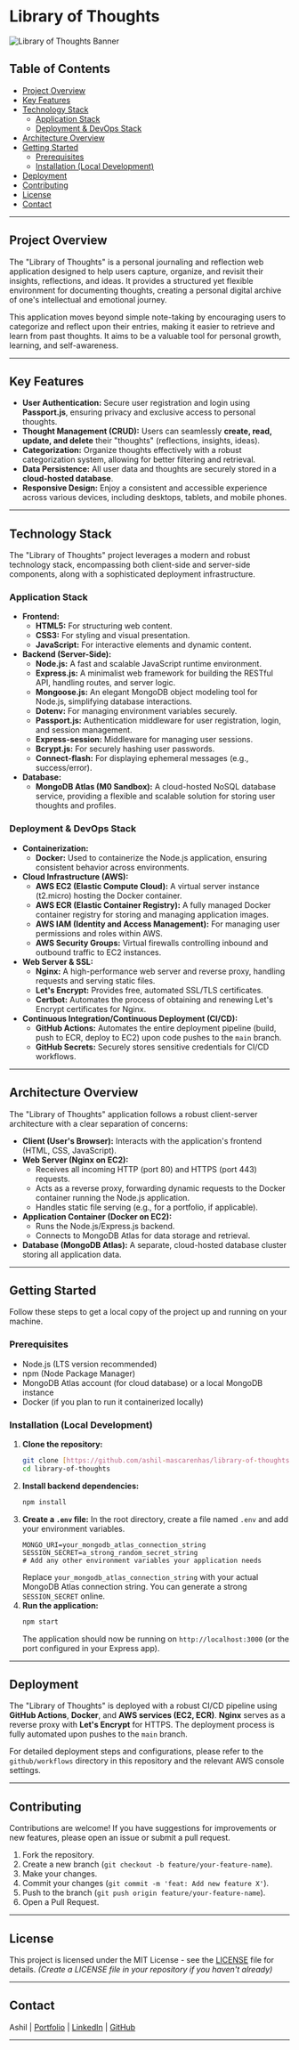 # Library of Thoughts

![Library of Thoughts Banner](https://)

## Table of Contents
* [Project Overview](#project-overview)
* [Key Features](#key-features)
* [Technology Stack](#technology-stack)
    * [Application Stack](#application-stack)
    * [Deployment & DevOps Stack](#deployment--devops-stack)
* [Architecture Overview](#architecture-overview)
* [Getting Started](#getting-started)
    * [Prerequisites](#prerequisites)
    * [Installation (Local Development)](#installation-local-development)
* [Deployment](#deployment)
* [Contributing](#contributing)
* [License](#license)
* [Contact](#contact)

---

## Project Overview

The "Library of Thoughts" is a personal journaling and reflection web application designed to help users capture, organize, and revisit their insights, reflections, and ideas. It provides a structured yet flexible environment for documenting thoughts, creating a personal digital archive of one's intellectual and emotional journey.

This application moves beyond simple note-taking by encouraging users to categorize and reflect upon their entries, making it easier to retrieve and learn from past thoughts. It aims to be a valuable tool for personal growth, learning, and self-awareness.

---

## Key Features

* **User Authentication:** Secure user registration and login using **Passport.js**, ensuring privacy and exclusive access to personal thoughts.
* **Thought Management (CRUD):** Users can seamlessly **create, read, update, and delete** their "thoughts" (reflections, insights, ideas).
* **Categorization:** Organize thoughts effectively with a robust categorization system, allowing for better filtering and retrieval.
* **Data Persistence:** All user data and thoughts are securely stored in a **cloud-hosted database**.
* **Responsive Design:** Enjoy a consistent and accessible experience across various devices, including desktops, tablets, and mobile phones.

---

## Technology Stack

The "Library of Thoughts" project leverages a modern and robust technology stack, encompassing both client-side and server-side components, along with a sophisticated deployment infrastructure.

### Application Stack

* **Frontend:**
    * **HTML5:** For structuring web content.
    * **CSS3:** For styling and visual presentation.
    * **JavaScript:** For interactive elements and dynamic content.
* **Backend (Server-Side):**
    * **Node.js:** A fast and scalable JavaScript runtime environment.
    * **Express.js:** A minimalist web framework for building the RESTful API, handling routes, and server logic.
    * **Mongoose.js:** An elegant MongoDB object modeling tool for Node.js, simplifying database interactions.
    * **Dotenv:** For managing environment variables securely.
    * **Passport.js:** Authentication middleware for user registration, login, and session management.
    * **Express-session:** Middleware for managing user sessions.
    * **Bcrypt.js:** For securely hashing user passwords.
    * **Connect-flash:** For displaying ephemeral messages (e.g., success/error).
* **Database:**
    * **MongoDB Atlas (M0 Sandbox):** A cloud-hosted NoSQL database service, providing a flexible and scalable solution for storing user thoughts and profiles.

### Deployment & DevOps Stack

* **Containerization:**
    * **Docker:** Used to containerize the Node.js application, ensuring consistent behavior across environments.
* **Cloud Infrastructure (AWS):**
    * **AWS EC2 (Elastic Compute Cloud):** A virtual server instance (t2.micro) hosting the Docker container.
    * **AWS ECR (Elastic Container Registry):** A fully managed Docker container registry for storing and managing application images.
    * **AWS IAM (Identity and Access Management):** For managing user permissions and roles within AWS.
    * **AWS Security Groups:** Virtual firewalls controlling inbound and outbound traffic to EC2 instances.
* **Web Server & SSL:**
    * **Nginx:** A high-performance web server and reverse proxy, handling requests and serving static files.
    * **Let's Encrypt:** Provides free, automated SSL/TLS certificates.
    * **Certbot:** Automates the process of obtaining and renewing Let's Encrypt certificates for Nginx.
* **Continuous Integration/Continuous Deployment (CI/CD):**
    * **GitHub Actions:** Automates the entire deployment pipeline (build, push to ECR, deploy to EC2) upon code pushes to the `main` branch.
    * **GitHub Secrets:** Securely stores sensitive credentials for CI/CD workflows.

---

## Architecture Overview

The "Library of Thoughts" application follows a robust client-server architecture with a clear separation of concerns:

* **Client (User's Browser):** Interacts with the application's frontend (HTML, CSS, JavaScript).
* **Web Server (Nginx on EC2):**
    * Receives all incoming HTTP (port 80) and HTTPS (port 443) requests.
    * Acts as a reverse proxy, forwarding dynamic requests to the Docker container running the Node.js application.
    * Handles static file serving (e.g., for a portfolio, if applicable).
* **Application Container (Docker on EC2):**
    * Runs the Node.js/Express.js backend.
    * Connects to MongoDB Atlas for data storage and retrieval.
* **Database (MongoDB Atlas):** A separate, cloud-hosted database cluster storing all application data.

---

## Getting Started

Follow these steps to get a local copy of the project up and running on your machine.

### Prerequisites

* Node.js (LTS version recommended)
* npm (Node Package Manager)
* MongoDB Atlas account (for cloud database) or a local MongoDB instance
* Docker (if you plan to run it containerized locally)

### Installation (Local Development)

1.  **Clone the repository:**
    ```bash
    git clone [https://github.com/ashil-mascarenhas/library-of-thoughts.git](https://github.com/ashil-mascarenhas/library-of-thoughts.git)
    cd library-of-thoughts
    ```
2.  **Install backend dependencies:**
    ```bash
    npm install
    ```
3.  **Create a `.env` file:**
    In the root directory, create a file named `.env` and add your environment variables.
    ```env
    MONGO_URI=your_mongodb_atlas_connection_string
    SESSION_SECRET=a_strong_random_secret_string
    # Add any other environment variables your application needs
    ```
    Replace `your_mongodb_atlas_connection_string` with your actual MongoDB Atlas connection string. You can generate a strong `SESSION_SECRET` online.
4.  **Run the application:**
    ```bash
    npm start
    ```
    The application should now be running on `http://localhost:3000` (or the port configured in your Express app).

---

## Deployment

The "Library of Thoughts" is deployed with a robust CI/CD pipeline using **GitHub Actions**, **Docker**, and **AWS services (EC2, ECR)**. **Nginx** serves as a reverse proxy with **Let's Encrypt** for HTTPS. The deployment process is fully automated upon pushes to the `main` branch.

For detailed deployment steps and configurations, please refer to the `github/workflows` directory in this repository and the relevant AWS console settings.

---

## Contributing

Contributions are welcome! If you have suggestions for improvements or new features, please open an issue or submit a pull request.

1.  Fork the repository.
2.  Create a new branch (`git checkout -b feature/your-feature-name`).
3.  Make your changes.
4.  Commit your changes (`git commit -m 'feat: Add new feature X'`).
5.  Push to the branch (`git push origin feature/your-feature-name`).
6.  Open a Pull Request.

---

## License

This project is licensed under the MIT License - see the [LICENSE](LICENSE) file for details.
*(Create a LICENSE file in your repository if you haven't already)*

---

## Contact

Ashil | [Portfolio](https://portfolio.builtbyashil.site/) | [LinkedIn](https://www.linkedin.com/in/ashil-mascarenhas/) | [GitHub](https://github.com/ashil-mascarenhas)

---
